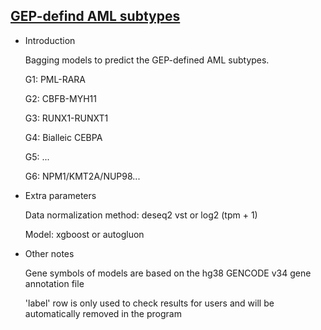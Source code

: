 ## [GEP-defind AML subtypes](/clinical-tools/clinaml-gep)

- Introduction

  Bagging models to predict the GEP-defined AML subtypes.
  
  G1: PML-RARA
  
  G2: CBFB-MYH11
  
  G3: RUNX1-RUNXT1
  
  G4: Bialleic CEBPA
  
  G5: ...
  
  G6: NPM1/KMT2A/NUP98...

- Extra parameters

  Data normalization method: deseq2 vst or log2 (tpm + 1)

  Model: xgboost or autogluon

- Other notes

  Gene symbols of models are based on the hg38 GENCODE v34 gene annotation file

  'label' row is only used to check results for users and will be automatically removed in the program
